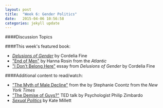 ```yaml
---
layout: post
title:  "Week 6: Gender Politics"
date:   2015-04-06 10:56:58
categories: jekyll update
---
```


####Discussion Topics

####This week's featured book:

* [*Delusions of Gender*](http://www.amazon.com/Delusions-Gender-Society-Neurosexism-Difference/dp/0393340244)
 by Cordelia Fine
 * ["End of Men"](http://www.theatlantic.com/magazine/archive/2010/07/the-end-of-men/308135/) by Hanna Rosin from the *Atlantic*
 * ["I Don't Belong Here"](http://www.amazon.com/Brain-Sex-Difference-Between-Women/dp/0385311834/ref=sr_1_1?) essay from *Delusions of Gender* by Cordelia Fine

####Additional content to read/watch: 


* ["The Myth of Male Decline"](http://www.nytimes.com/2012/09/30/opinion/sunday/the-myth-of-male-decline.html?pagewanted=all&_r=0) from the by Stephanie Coontz from the *New York Times*
* ["The Demise of Guys?"](https://www.ted.com/talks/zimchallenge) TED talk by Psychologist Philip Zimbardo
* [*Sexual Politics*](http://www.amazon.com/Sexual-Politics-Kate-Millett/dp/0252068890) by Kate Millett